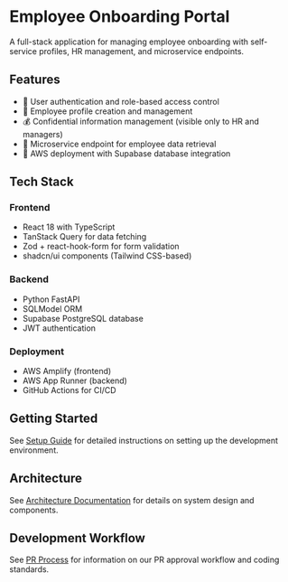 # Employee Onboarding Portal

A full-stack application for managing employee onboarding with self-service profiles, HR management, and microservice endpoints.

## Features

- 🔐 User authentication and role-based access control
- 👤 Employee profile creation and management
- 💰 Confidential information management (visible only to HR and managers)
- 🔌 Microservice endpoint for employee data retrieval
- 🚀 AWS deployment with Supabase database integration

## Tech Stack

### Frontend
- React 18 with TypeScript
- TanStack Query for data fetching
- Zod + react-hook-form for form validation
- shadcn/ui components (Tailwind CSS-based)

### Backend
- Python FastAPI
- SQLModel ORM
- Supabase PostgreSQL database
- JWT authentication

### Deployment
- AWS Amplify (frontend)
- AWS App Runner (backend)
- GitHub Actions for CI/CD

## Getting Started

See [Setup Guide](docs/SETUP.md) for detailed instructions on setting up the development environment.

## Architecture

See [Architecture Documentation](docs/ARCHITECTURE.md) for details on system design and components.

## Development Workflow

See [PR Process](docs/PR_PROCESS.md) for information on our PR approval workflow and coding standards.
